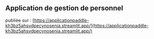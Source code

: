 ## Application de gestion de personnel

publiée sur : [https://applicationpaddle-kh3bz5ahsvdpecynosenia.streamlit.app/](https://applicationpaddle-kh3bz5ahsvdpecynosenia.streamlit.app/)